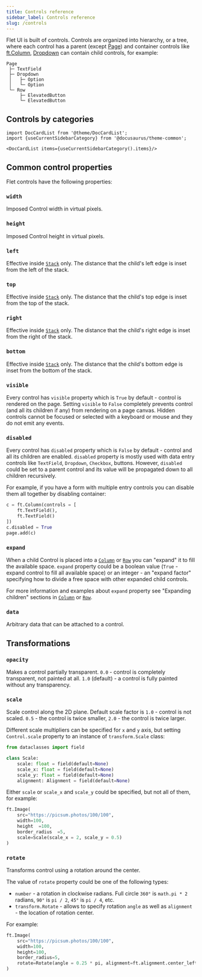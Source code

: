 ```yaml
---
title: Controls reference
sidebar_label: Controls reference
slug: /controls
---
```


Flet UI is built of controls. Controls are organized into hierarchy, or a tree, where each control has a parent (except [Page](controls/page)) and container controls like [ft.Column](controls/column), [Dropdown](controls/dropdown) can contain child controls, for example:

```
Page
 ├─ TextField
 ├─ Dropdown
 │   ├─ Option
 │   └─ Option
 └─ Row
     ├─ ElevatedButton
     └─ ElevatedButton
```

## Controls by categories

```mdx-code-block
import DocCardList from '@theme/DocCardList';
import {useCurrentSidebarCategory} from '@docusaurus/theme-common';

<DocCardList items={useCurrentSidebarCategory().items}/>
```

## Common control properties

Flet controls have the following properties:

### `width`

Imposed Control width in virtual pixels.

### `height`

Imposed Control height in virtual pixels.

### `left`

Effective inside [`Stack`](controls/stack) only. The distance that the child's left edge is inset from the left of the stack.

### `top`

Effective inside [`Stack`](controls/stack) only. The distance that the child's top edge is inset from the top of the stack.

### `right`

Effective inside [`Stack`](controls/stack) only. The distance that the child's right edge is inset from the right of the stack.

### `bottom`

Effective inside [`Stack`](controls/stack) only. The distance that the child's bottom edge is inset from the bottom of the stack.

### `visible`

Every control has `visible` property which is `True` by default - control is rendered on the page. Setting `visible` to `False` completely prevents control (and all its children if any) from rendering on a page canvas. Hidden controls cannot be focused or selected with a keyboard or mouse and they do not emit any events.

### `disabled`

Every control has `disabled` property which is `False` by default - control and all its children are enabled.
`disabled` property is mostly used with data entry controls like `TextField`, `Dropdown`, `Checkbox`, buttons.
However, `disabled` could be set to a parent control and its value will be propagated down to all children recursively.

For example, if you have a form with multiple entry controls you can disable them all together by disabling container:

```python
c = ft.Column(controls = [
    ft.TextField(),
    ft.TextField()
])
c.disabled = True
page.add(c)
```

### `expand`

When a child Control is placed into a [`Column`](controls/column) or [`Row`](controls/row) you can "expand" it to fill the available space. `expand` property could be a boolean value (`True` - expand control to fill all available space) or an integer - an "expand factor" specifying how to divide a free space with other expanded child controls.

For more information and examples about `expand` property see "Expanding children" sections in [`Column`](controls/column#expanding-children) or [`Row`](controls/row#expanding-children).

### `data`

Arbitrary data that can be attached to a control.

## Transformations

### `opacity`

Makes a control partially transparent. `0.0` - control is completely transparent, not painted at all. `1.0` (default) - a control is fully painted without any transparency.

### `scale`

Scale control along the 2D plane. Default scale factor is `1.0` - control is not scaled. `0.5` - the control is twice smaller, `2.0` - the control is twice larger.

Different scale multipliers can be specified for `x` and `y` axis, but setting `Control.scale` property to an instance of `transform.Scale` class:

```python
from dataclasses import field

class Scale:
    scale: float = field(default=None)
    scale_x: float = field(default=None)
    scale_y: float = field(default=None)
    alignment: Alignment = field(default=None)
```

Either `scale` or `scale_x` and `scale_y` could be specified, but not all of them, for example:

```python
ft.Image(
    src="https://picsum.photos/100/100",
    width=100,
    height  =100,
    border_radius  =5,
    scale=Scale(scale_x = 2, scale_y = 0.5)
)
```

### `rotate`

Transforms control using a rotation around the center.

The value of `rotate` property could be one of the following types:

* `number` - a rotation in clockwise radians. Full circle `360°` is `math.pi * 2` radians, `90°` is `pi / 2`, `45°` is `pi / 4`, etc.
* `transform.Rotate` - allows to specify rotation `angle` as well as `alignment` - the location of rotation center.

For example:

```python
ft.Image(
    src="https://picsum.photos/100/100",
    width=100,
    height=100,
    border_radius=5,
    rotate=Rotate(angle = 0.25 * pi, alignment=ft.alignment.center_left)
)
```